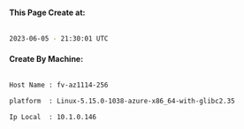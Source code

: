 
   
#### This Page Create at:

```bash

2023-06-05 - 21:30:01 UTC

```

#### Create By Machine:

```bash

Host Name : fv-az1114-256

platform  : Linux-5.15.0-1038-azure-x86_64-with-glibc2.35

Ip Local  : 10.1.0.146

```

